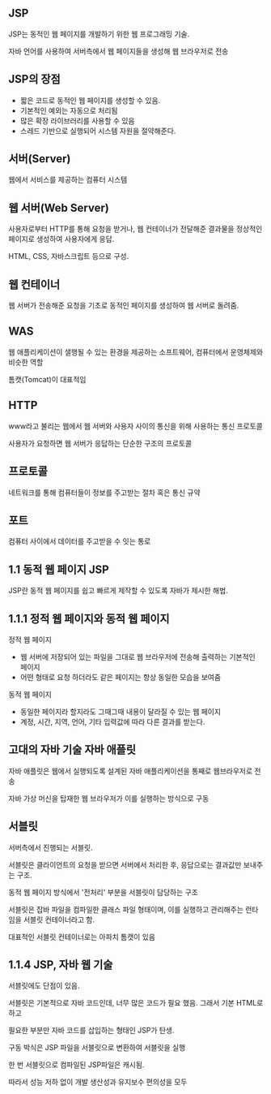 ## JSP

JSP는 동적인 웹 페이지를 개발하기 위한 웹 프로그래밍 기술.

자바 언어를 사용하여 서버측에서 웹 페이지들을 생성해 웹 브라우저로 전송

## JSP의 장점
- 짧은 코드로 동적인 웹 페이지를 생성할 수 있음.
- 기본적인 예외는 자동으로 처리됨
- 많은 확장 라이브러리를 사용할 수 있음
- 스레드 기반으로 실행되어 시스템 자원을 절약해준다.

## 서버(Server)

웹에서 서비스를 제공하는 컴퓨터 시스템

## 웹 서버(Web Server)

사용자로부터 HTTP를 통해 요청을 받거나, 웹 컨테이너가 전달해준 결과물을 정상적인 페이지로 생성하여 사용자에게 응답.

HTML, CSS, 자바스크립트 등으로 구성.

## 웹 컨테이너

웹 서버가 전송해준 요청을 기초로 동적인 페이지를 생성하여 웹 서버로 돌려줌.

## WAS

웹 애플리케이션이 샐행될 수 있는 환경을 제공하는 소프트웨어, 컴퓨터에서 운영체제와 비슷한 역할

톰캣(Tomcat)이 대표적임

## HTTP

www라고 불리는 웹에서 웹 서버와 사용자 사이의 통신을 위해 사용하는 통신 프로토콜

사용자가 요청하면 웹 서버가 응답하는 단순한 구조의 프로토콜

## 프로토콜

네트워크를 통해 컴퓨터들이 정보를 주고받는 절차 혹은 통신 규약

## 포트

컴퓨터 사이에서 데이터를 주고받을 수 잇는 통로

## 1.1 동적 웹 페이지 JSP

JSP란 동적 웹 페이지를 쉽고 빠르게 제작할 수 있도록 자바가 제시한 해법.

## 1.1.1 정적 웹 페이지와 동적 웹 페이지

정적 웹 페이지
- 웹 서버에 저장되어 있는 파일을 그대로 웹 브라우저에 전송해 출력하는 기본적인 페이지
- 어떤 형태로 요청 하더라도 같은 페이지는 항상 동일한 모습을 보여줌

동적 웹 페이지
- 동일한 페이지라 할지라도 그때그때 내용이 달라질 수 있는 웹 페이지
- 계정, 시간, 지역, 언어, 기타 입력값에 따라 다른 결과를 받는다.

## 고대의 자바 기술 자바 애플릿

자바 애플릿은 웹에서 실행되도록 설계된 자바 애플리케이션을 통째로 웹브라우저로 전송

자바 가상 머신을 탑재한 웹 브라우저가 이를 실행하는 방식으로 구동

## 서블릿

서버측에서 진행되는 서블릿.

서블릿은 클라이언트의 요청을 받으면 서버에서 처리한 후, 응답으로는 결과값만 보내주는 구조.

동적 웹 페이지 방식에서 '전처리' 부분을 서블릿이 담당하는 구조

서블릿은 잡바 파일을 컴파일한 클래스 파일 형태이며, 이를 실행하고 관리해주는 런타임을 서블릿 컨테이너라고 함.

대표적인 서블릿 컨테이너로는 아파치 톰캣이 있음

## 1.1.4 JSP, 자바 웹 기술

서블릿에도 단점이 있음.

서블릿은 기본적으로 자바 코드인데, 너무 많은 코드가 필요 했음. 그래서 기본 HTML로 하고

필요한 부분만 자바 코드를 삽입하는 형태인 JSP가 탄생.

구동 박식은 JSP 파일을 서블릿으로 변환하여 서블릿을 실행

한 번 서블릿으로 컴파일된 JSP파일은 캐시됨.

따라서 성능 저하 없이 개발 생산성과 유지보수 편의성을 모두 
